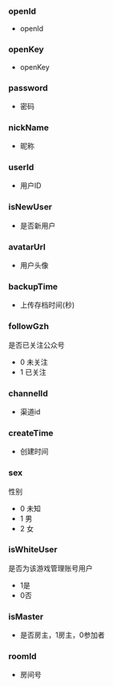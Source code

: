 ### **openId**
- openId

### **openKey**
- openKey

### **password**
- 密码

### **nickName**
- 昵称

### **userId**
- 用户ID

### **isNewUser**
- 是否新用户

### **avatarUrl**
- 用户头像

### **backupTime**
- 上传存档时间(秒)

### **followGzh**
是否已关注公众号
- 0 未关注
- 1 已关注

### **channelId**
- 渠道id

### **createTime**
- 创建时间

### **sex**
性别
- 0 未知
- 1 男
- 2 女

### **isWhiteUser**
是否为该游戏管理账号用户
- 1是
- 0否

### **isMaster**
- 是否房主，1房主，0参加者

### **roomId**
- 房间号
